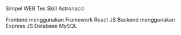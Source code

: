 Simpel WEB Tes Skill Astronacci

Frontend menggunakan Framework React JS
Backend menggunakan Express JS
Database MySQL
